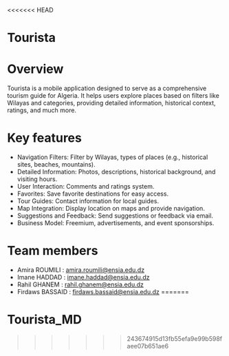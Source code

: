 <<<<<<< HEAD

# Tourista
# Overview
Tourista is a mobile application designed to serve as a comprehensive tourism guide for Algeria. It helps users explore places based on filters like Wilayas and categories, providing detailed information, historical context, ratings, and much more.

# Key features
- Navigation Filters: Filter by Wilayas, types of places (e.g., historical sites, beaches, mountains).
- Detailed Information: Photos, descriptions, historical background, and visiting hours.
- User Interaction: Comments and ratings system.
- Favorites: Save favorite destinations for easy access.
- Tour Guides: Contact information for local guides.
- Map Integration: Display location on maps and provide navigation.
- Suggestions and Feedback: Send suggestions or feedback via email.
- Business Model: Freemium, advertisements, and event sponsorships.
 
# Team members 
- Amira ROUMILI : amira.roumili@ensia.edu.dz
- Imane HADDAD : imane.haddad@ensia.edu.dz
- Rahil GHANEM : rahil.ghanem@ensia.edu.dz
- Firdaws BASSAID : firdaws.bassaid@ensia.edu.dz
=======
# Tourista_MD
>>>>>>> 243674915d13fb55efa9e99b598faee07b651ae6

